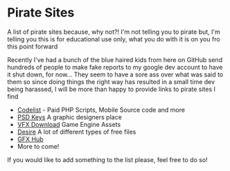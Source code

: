 # Pirate Sites
A list of pirate sites because, why not?! I'm not telling you to pirate but, I'm telling you this is for educational use only, what you do with it is on you fro this point forward

Recently I've had a bunch of the blue haired kids from here on GitHub send hundreds of people to make fake reports to my google dev account to have it shut down, for now... They seem to have a sore ass over what was said to them so since doing things the right way has resulted in a small time dev being harassed, I will be more than happy to provide links to pirate sites I find

 - [Codelist](https://codelist.cc) - Paid PHP Scripts, Mobile Source code and more
 - [PSD Keys](https://psdkeys.com/) A graphic designers place
 - [VFX Download](https://vfxdownload.net/) Game Engine Assets
 - [Desire](https://desirefx.me/) A lot of different types of free files
 - [GFX Hub](https://gfx-hub.cc/)
 - More to come!

If you would like to add something to the list please, feel free to do so!
